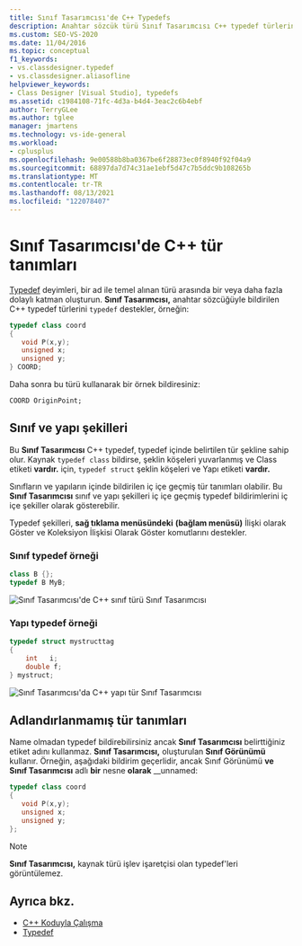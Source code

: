 ```yaml
---
title: Sınıf Tasarımcısı'de C++ Typedefs
description: Anahtar sözcük türü Sınıf Tasarımcısı C++ typedef türlerini nasıl desteklediğini öğrenin.
ms.custom: SEO-VS-2020
ms.date: 11/04/2016
ms.topic: conceptual
f1_keywords:
- vs.classdesigner.typedef
- vs.classdesigner.aliasofline
helpviewer_keywords:
- Class Designer [Visual Studio], typedefs
ms.assetid: c1984108-71fc-4d3a-b4d4-3eac2c6b4ebf
author: TerryGLee
ms.author: tglee
manager: jmartens
ms.technology: vs-ide-general
ms.workload:
- cplusplus
ms.openlocfilehash: 9e00588b8ba0367be6f28873ec0f8940f92f04a9
ms.sourcegitcommit: 68897da7d74c31ae1ebf5d47c7b5ddc9b108265b
ms.translationtype: MT
ms.contentlocale: tr-TR
ms.lasthandoff: 08/13/2021
ms.locfileid: "122078407"
---
```

# <a name="c-typedefs-in-class-designer"></a>Sınıf Tasarımcısı'de C++ tür tanımları

[Typedef](/cpp/cpp/aliases-and-typedefs-cpp#typedefs) deyimleri, bir ad ile temel alınan türü arasında bir veya daha fazla dolaylı katman oluşturun. **Sınıf Tasarımcısı,** anahtar sözcüğüyle bildirilen C++ typedef türlerini `typedef` destekler, örneğin:

```cpp
typedef class coord
{
   void P(x,y);
   unsigned x;
   unsigned y;
} COORD;
```

Daha sonra bu türü kullanarak bir örnek bildiresiniz:

`COORD OriginPoint;`

## <a name="class-and-struct-shapes"></a>Sınıf ve yapı şekilleri

Bu **Sınıf Tasarımcısı** C++ typedef, typedef içinde belirtilen tür şekline sahip olur. Kaynak `typedef class` bildirse, şeklin köşeleri yuvarlanmış ve Class etiketi **vardır.** için, `typedef struct` şeklin köşeleri ve Yapı etiketi **vardır.**

Sınıfların ve yapıların içinde bildirilen iç içe geçmiş tür tanımları olabilir. Bu **Sınıf Tasarımcısı** sınıf ve yapı şekilleri iç içe geçmiş typedef bildirimlerini iç içe şekiller olarak gösterebilir.

Typedef şekilleri, **sağ tıklama menüsündeki** **(bağlam menüsü)** İlişki olarak Göster ve Koleksiyon İlişkisi Olarak Göster komutlarını destekler.

### <a name="class-typedef-example"></a>Sınıf typedef örneği

```cpp
class B {};
typedef B MyB;
```

![Sınıf Tasarımcısı'de C++ sınıf türü Sınıf Tasarımcısı](media/cpp-class-typedef.png)

### <a name="struct-typedef-example"></a>Yapı typedef örneği

```cpp
typedef struct mystructtag
{
    int   i;
    double f;
} mystruct;
```

![Sınıf Tasarımcısı'da C++ yapı tür Sınıf Tasarımcısı](media/cpp-struct-typedef.png)

## <a name="unnamed-typedefs"></a>Adlandırlanmamış tür tanımları

Name olmadan typedef bildirebilirsiniz ancak **Sınıf Tasarımcısı** belirttiğiniz etiket adını kullanmaz. **Sınıf Tasarımcısı,** oluşturulan **Sınıf Görünümü** kullanır. Örneğin, aşağıdaki bildirim geçerlidir, ancak Sınıf Görünümü **ve Sınıf Tasarımcısı** adlı **bir** nesne **olarak** __unnamed:

```cpp
typedef class coord
{
   void P(x,y);
   unsigned x;
   unsigned y;
};
```

> [!NOTE]
> **Sınıf Tasarımcısı,** kaynak türü işlev işaretçisi olan typedef'leri görüntülemez.

## <a name="see-also"></a>Ayrıca bkz.

- [C++ Koduyla Çalışma](working-with-visual-cpp-code.md)
- [Typedef](/cpp/cpp/aliases-and-typedefs-cpp#typedefs)

